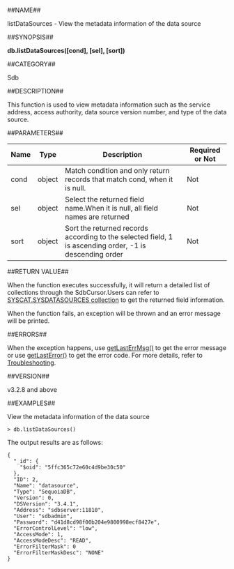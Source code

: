 ##NAME##

listDataSources - View the metadata information of the data source

##SYNOPSIS##

**db.listDataSources([cond], [sel], [sort])**

##CATEGORY##

Sdb

##DESCRIPTION##

This function is used to view metadata information such as the service address, access authority, data source version number, and type of the data source.

##PARAMETERS##

| Name   | Type    | Description   													| Required or Not
|----------|-------------|----------------------------------------------------------|----------|
| cond     | object | Match condition and only return records that match cond, when it is null.| Not 	   |
| sel      | object | Select the returned field name.When it is null, all field names are returned | Not 	   |
| sort     | object | Sort the returned records according to the selected field, 1 is ascending order, -1 is descending order | Not 	   |

##RETURN VALUE##

When the function executes successfully, it will return a detailed list of collections through the SdbCursor.Users can refer to [SYSCAT.SYSDATASOURCES collection](infrastructure/catalog_node/SYSDATASOURCES.md) to get the returned field information.

When the function fails, an exception will be thrown and an error message will be printed.

##ERRORS##

When the exception happens, use [getLastErrMsg()](reference/Sequoiadb_command/Global/getLastErrMsg.md) to get the error message or use [getLastError()](reference/Sequoiadb_command/Global/getLastError.md) to get the error code. For more details, refer to [Troubleshooting](troubleshooting/general/general_guide.md).

##VERSION##

v3.2.8 and above

##EXAMPLES##

View the metadata information of the data source

```lang-javascript
> db.listDataSources()
```

The output results are as follows:

```lang-json
{
  "_id": {
    "$oid": "5ffc365c72e60c4d9be30c50"
  },
  "ID": 2,
  "Name": "datasource",
  "Type": "SequoiaDB",
  "Version": 0,
  "DSVersion": "3.4.1",
  "Address": "sdbserver:11810",
  "User": "sdbadmin",
  "Password": "d41d8cd98f00b204e9800998ecf8427e",
  "ErrorControlLevel": "low",
  "AccessMode": 1,
  "AccessModeDesc": "READ",
  "ErrorFilterMask": 0
  "ErrorFilterMaskDesc": "NONE"
}
```
